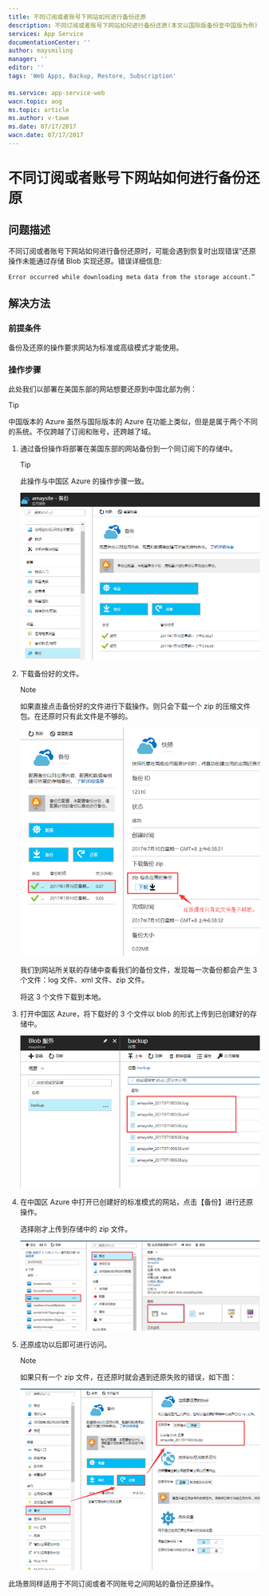 ```yaml
---
title: 不同订阅或者账号下网站如何进行备份还原
description: 不同订阅或者账号下网站如何进行备份还原(本文以国际版备份至中国版为例)
services: App Service
documentationCenter: ''
author: maysmiling
manager: ''
editor: ''
tags: 'Web Apps, Backup, Restore, Subscription'

ms.service: app-service-web
wacn.topic: aog
ms.topic: article
ms.author: v-tawe
ms.date: 07/17/2017
wacn.date: 07/17/2017
---
```


# 不同订阅或者账号下网站如何进行备份还原

## 问题描述

不同订阅或者账号下网站如何进行备份还原时，可能会遇到恢复时出现错误“还原操作未能通过存储 Blob 实现还原。错误详细信息:
 
```
Error occurred while downloading meta data from the storage account.”
```

## 解决方法

### 前提条件

备份及还原的操作要求网站为标准或高级模式才能使用。

### 操作步骤

此处我们以部署在美国东部的网站想要还原到中国北部为例：

> [!TIP]
> 中国版本的 Azure 虽然与国际版本的 Azure 在功能上类似，但是是属于两个不同的系统。不仅跨越了订阅和账号，还跨越了域。

1. 通过备份操作将部署在美国东部的网站备份到一个同订阅下的存储中。

    > [!TIP]
    > 此操作与中国区 Azure 的操作步骤一致。

    ![portal](./media/aog-web-apps-howto-backup-through-different-subscriptions/portal.png)

2. 下载备份好的文件。

    > [!NOTE]
    > 如果直接点击备份好的文件进行下载操作。则只会下载一个 zip 的压缩文件包。在还原时只有此文件是不够的。

    ![portal-2](./media/aog-web-apps-howto-backup-through-different-subscriptions/portal-2.png)

    我们到网站所关联的存储中查看我们的备份文件，发现每一次备份都会产生 3 个文件：log 文件、xml 文件、zip 文件。

    将这 3 个文件下载到本地。

3. 打开中国区 Azure，将下载好的 3 个文件以 blob 的形式上传到已创建好的存储中。

    ![portal-3](./media/aog-web-apps-howto-backup-through-different-subscriptions/portal-3.png)

4. 在中国区 Azure 中打开已创建好的标准模式的网站，点击【备份】进行还原操作。

    选择刚才上传到存储中的 zip 文件。

    ![portal-4](./media/aog-web-apps-howto-backup-through-different-subscriptions/portal-4.png)

5. 还原成功以后即可进行访问。

    > [!NOTE]
    > 如果只有一个 zip 文件，在还原时就会遇到还原失败的错误，如下图：

    ![portal-5](./media/aog-web-apps-howto-backup-through-different-subscriptions/portal-5.png)

此场景同样适用于不同订阅或者不同账号之间网站的备份还原操作。
